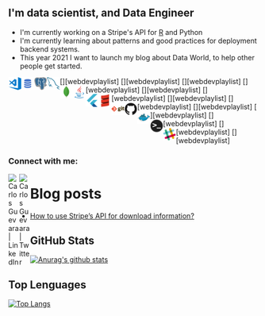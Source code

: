 ## I'm data scientist, and Data Engineer
- I'm currently working on a Stripe's API for [R](https://github.com/carloseguevara/stripeGet) and Python
- I'm currently learning about patterns and good practices for deployment backend systems.
- This year 2021 I want to launch my blog about Data World, to help other people get started.

<!-- https://raw.githubusercontent.com/devicons/devicon/master/icons/visualstudio/visualstudio-plain.svg -->
[<img align="left" alt="Visual Studio Code" width="26px" src="https://raw.githubusercontent.com/github/explore/80688e429a7d4ef2fca1e82350fe8e3517d3494d/topics/visual-studio-code/visual-studio-code.png" />][webdevplaylist]
[<img align="left" alt="SQL" width="26px" src="https://raw.githubusercontent.com/github/explore/80688e429a7d4ef2fca1e82350fe8e3517d3494d/topics/sql/sql.png" />][webdevplaylist]
[<img align="left" alt="PostgreSQL" width="26px" src="https://raw.githubusercontent.com/devicons/devicon/master/icons/postgresql/postgresql-original.svg" />][webdevplaylist]
[<img align="left" alt="MySQL" width="26px" src="https://raw.githubusercontent.com/devicons/devicon/master/icons/mysql/mysql-original.svg" />][webdevplaylist]
[<img align="left" alt="MongoDB" width="26px" src="https://raw.githubusercontent.com/devicons/devicon/master/icons/mongodb/mongodb-original.svg" />][webdevplaylist]
[<img align="left" alt="Java" width="26px" src="https://raw.githubusercontent.com/devicons/devicon/master/icons/java/java-original.svg" />][webdevplaylist]
[<img align="left" alt="Flutter" width="26px" src="https://raw.githubusercontent.com/devicons/devicon/master/icons/flutter/flutter-original.svg" />][webdevplaylist]
[<img align="left" alt="Scala" width="26px" src="https://raw.githubusercontent.com/devicons/devicon/master/icons/scala/scala-original.svg" />][webdevplaylist]
[<img align="left" alt="Git" width="26px" src="https://raw.githubusercontent.com/github/explore/80688e429a7d4ef2fca1e82350fe8e3517d3494d/topics/git/git.png" />][webdevplaylist]
[<img align="left" alt="GitHub" width="26px" src="https://raw.githubusercontent.com/devicons/devicon/master/icons/github/github-original.svg" />][webdevplaylist]
[<img align="left" alt="Docker" width="26px" src="https://raw.githubusercontent.com/devicons/devicon/master/icons/docker/docker-original.svg" />][webdevplaylist]
[<img align="left" alt="Terminal" width="26px" src="https://raw.githubusercontent.com/github/explore/80688e429a7d4ef2fca1e82350fe8e3517d3494d/topics/terminal/terminal.png" />][webdevplaylist]
[<img align="left" alt="Slack" width="26px" src="https://raw.githubusercontent.com/devicons/devicon/master/icons/slack/slack-original.svg" />][webdevplaylist]

### Connect with me:

<!-- [<img align="left" alt="Monologicos | YouTube" width="22px" src="https://cdn.jsdelivr.net/npm/simple-icons@v3/icons/youtube.svg" />][youtube] -->
[<img align="left" alt="Carlos Guevara | LinkedIn" width="22px" src="https://cdn.jsdelivr.net/npm/simple-icons@v3/icons/linkedin.svg" />](https://www.linkedin.com/in/carloseguevara/)
[<img align="left" alt="Carlos Guevara | Twitter" width="22px" src="https://cdn.jsdelivr.net/npm/simple-icons@v3/icons/twitter.svg" />](https://twitter.com/carloseguevara)

<!--
**carloseguevara/carloseguevara** is a ✨ _special_ ✨ repository because its `README.md` (this file) appears on your GitHub profile.

Here are some ideas to get you started:

- 🔭 I’m currently working on ...
- 🌱 I’m currently learning ...
- 👯 I’m looking to collaborate on ...
- 🤔 I’m looking for help with ...
- 💬 Ask me about ...
- 📫 How to reach me: ...
- 😄 Pronouns: ...
- ⚡ Fun fact: ...
-->

<!-- https://github.com/gautamkrishnar/blog-post-workflow  -->
# Blog posts
<!-- BLOG-POST-LIST:START -->
- [How to use Stripe’s API for download information?](https://medium.com/@carloseguevarap/how-to-use-stripes-api-for-download-information-d72368a3314a?source=rss-298599704ceb------2)
<!-- BLOG-POST-LIST:END -->

<!-- https://github.com/anuraghazra/github-readme-stats -->
## GitHub Stats
[![Anurag's github stats](https://github-readme-stats.vercel.app/api?username=carloseguevara&count_private=true&theme=dracula&show_icons=true)](https://github.com/anuraghazra/github-readme-stats)

## Top Lenguages
[![Top Langs](https://github-readme-stats.vercel.app/api/top-langs/?username=carloseguevara&layout=compact&theme=radical&hide=html,tex,css)](https://github.com/anuraghazra/github-readme-stats)
